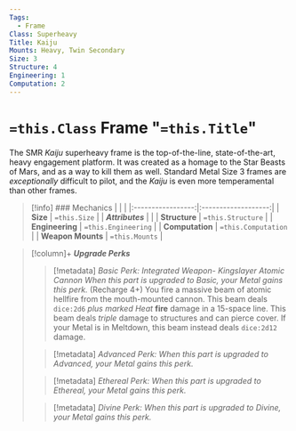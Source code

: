 ```yaml
---
Tags:
  - Frame
Class: Superheavy
Title: Kaiju
Mounts: Heavy, Twin Secondary
Size: 3
Structure: 4
Engineering: 1
Computation: 2
---
```

# `=this.Class` Frame  "`=this.Title`"
The SMR *Kaiju* superheavy frame is the top-of-the-line, state-of-the-art, heavy engagement platform. It was created as a homage to the Star Beasts of Mars, and as a way to kill them as well. Standard Metal Size 3 frames are *exceptionally* difficult to pilot, and the *Kaiju* is even more temperamental than other frames.
>[!info] ### Mechanics 
|                   |                     |
|:-----------------:|:-------------------:|
|     **Size**      |    `=this.Size`     |
| ***Attributes***  |                     |
|   **Structure**   |  `=this.Structure`  |
|  **Engineering**  | `=this.Engineering` |
|  **Computation**  | `=this.Computation` |
| **Weapon Mounts** |   `=this.Mounts`    |

>[!column]+ ***Upgrade Perks*** 
> 
>> [!metadata] *Basic Perk: Integrated Weapon- Kingslayer Atomic Cannon*
>> *When this part is upgraded to Basic, your Metal gains this perk.*
>> (Recharge 4+) You fire a massive beam of atomic hellfire from the mouth-mounted cannon. This beam deals `dice:2d6` *plus marked Heat* **fire** damage in a 15-space line. This beam deals *triple* damage to structures and can pierce cover. If your Metal is in Meltdown, this beam instead deals `dice:2d12` damage.
>
>> [!metadata] *Advanced Perk:*
>> *When this part is upgraded to Advanced, your Metal gains this perk.*
>
>> [!metadata] *Ethereal Perk:*
>>*When this part is upgraded to Ethereal, your Metal gains this perk.*
>
>> [!metadata] *Divine Perk:*
>>*When this part is upgraded to Divine, your Metal gains this perk.*